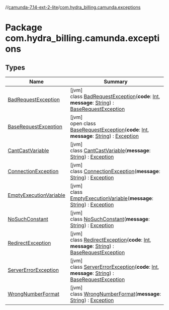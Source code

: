 //[camunda-7.14-ext-2-lite](../../index.md)/[com.hydra_billing.camunda.exceptions](index.md)

# Package com.hydra_billing.camunda.exceptions

## Types

| Name | Summary |
|---|---|
| [BadRequestException](-bad-request-exception/index.md) | [jvm]<br>class [BadRequestException](-bad-request-exception/index.md)(**code**: [Int](https://kotlinlang.org/api/latest/jvm/stdlib/kotlin/-int/index.html), **message**: [String](https://kotlinlang.org/api/latest/jvm/stdlib/kotlin/-string/index.html)) : [BaseRequestException](-base-request-exception/index.md) |
| [BaseRequestException](-base-request-exception/index.md) | [jvm]<br>open class [BaseRequestException](-base-request-exception/index.md)(**code**: [Int](https://kotlinlang.org/api/latest/jvm/stdlib/kotlin/-int/index.html), **message**: [String](https://kotlinlang.org/api/latest/jvm/stdlib/kotlin/-string/index.html)) : [Exception](https://docs.oracle.com/javase/8/docs/api/java/lang/Exception.html) |
| [CantCastVariable](-cant-cast-variable/index.md) | [jvm]<br>class [CantCastVariable](-cant-cast-variable/index.md)(**message**: [String](https://kotlinlang.org/api/latest/jvm/stdlib/kotlin/-string/index.html)) : [Exception](https://docs.oracle.com/javase/8/docs/api/java/lang/Exception.html) |
| [ConnectionException](-connection-exception/index.md) | [jvm]<br>class [ConnectionException](-connection-exception/index.md)(**message**: [String](https://kotlinlang.org/api/latest/jvm/stdlib/kotlin/-string/index.html)) : [Exception](https://docs.oracle.com/javase/8/docs/api/java/lang/Exception.html) |
| [EmptyExecutionVariable](-empty-execution-variable/index.md) | [jvm]<br>class [EmptyExecutionVariable](-empty-execution-variable/index.md)(**message**: [String](https://kotlinlang.org/api/latest/jvm/stdlib/kotlin/-string/index.html)) : [Exception](https://docs.oracle.com/javase/8/docs/api/java/lang/Exception.html) |
| [NoSuchConstant](-no-such-constant/index.md) | [jvm]<br>class [NoSuchConstant](-no-such-constant/index.md)(**message**: [String](https://kotlinlang.org/api/latest/jvm/stdlib/kotlin/-string/index.html)) : [Exception](https://docs.oracle.com/javase/8/docs/api/java/lang/Exception.html) |
| [RedirectException](-redirect-exception/index.md) | [jvm]<br>class [RedirectException](-redirect-exception/index.md)(**code**: [Int](https://kotlinlang.org/api/latest/jvm/stdlib/kotlin/-int/index.html), **message**: [String](https://kotlinlang.org/api/latest/jvm/stdlib/kotlin/-string/index.html)) : [BaseRequestException](-base-request-exception/index.md) |
| [ServerErrorException](-server-error-exception/index.md) | [jvm]<br>class [ServerErrorException](-server-error-exception/index.md)(**code**: [Int](https://kotlinlang.org/api/latest/jvm/stdlib/kotlin/-int/index.html), **message**: [String](https://kotlinlang.org/api/latest/jvm/stdlib/kotlin/-string/index.html)) : [BaseRequestException](-base-request-exception/index.md) |
| [WrongNumberFormat](-wrong-number-format/index.md) | [jvm]<br>class [WrongNumberFormat](-wrong-number-format/index.md)(**message**: [String](https://kotlinlang.org/api/latest/jvm/stdlib/kotlin/-string/index.html)) : [Exception](https://docs.oracle.com/javase/8/docs/api/java/lang/Exception.html) |
